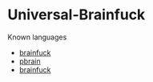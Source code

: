 # Universal-Brainfuck
Known languages
- [brainfuck](https://esolangs.org/wiki/Brainfuck)
- [pbrain](https://esolangs.org/wiki/Pbrain)
- [brainfuck](https://esolangs.org/wiki/Ook!) 
